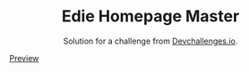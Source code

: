 <!-- Please update value in the {}  -->

<h1 align="center">Edie Homepage Master</h1>

<div align="center">
   Solution for a challenge from  <a href="http://devchallenges.io" target="_blank">Devchallenges.io</a>.
</div>


[Preview](https://immadsidd.github.io/edie-homepage-master/index.html)
